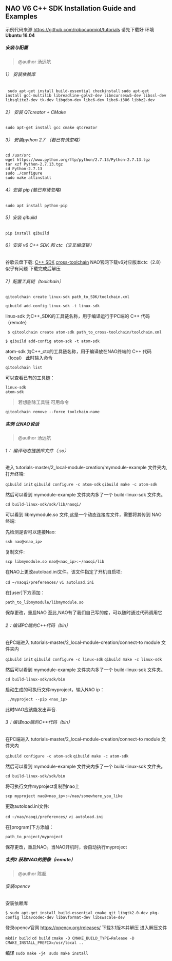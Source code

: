 ## NAO V6 C++ SDK Installation Guide and Examples



示例代码来源 https://github.com/robocupmipt/tutorials 请先下载好
环境 **Ubuntu 16.04**

##### 安装与配置
> @author 汤远航
###### 1） 安装依赖库
` sudo apt-get install build-essential checkinstall`
` sudo apt-get install gcc-multilib libreadline-gplv2-dev libncursesw5-dev libssl-dev libsqlite3-dev tk-dev libgdbm-dev libc6-dev libc6-i386 libbz2-dev `

###### 2） 安装 QTcreator + CMake
`sudo apt-get install gcc cmake qtcreator`

###### 3） 安装python 2.7 （若已有请忽略）
```
cd /usr/src 
wget https://www.python.org/ftp/python/2.7.13/Python-2.7.13.tgz 
tar xzf Python-2.7.13.tgz 
cd Python-2.7.13 
sudo ./configure 
sudo make altinstall 
```

###### 4）安装 pip (若已有请忽略)
`sudo apt install python-pip`

###### 5）安装 qibuild
`pip install qibuild`

###### 6）安装 v6 C++ SDK 和 ctc（交叉编译链）
谷歌云盘下载:
[C++ SDK](https://drive.google.com/open?id=1vSsmdZ-FWL_bBMNC06_iaHsDi77jvbwS)
[cross-toolchain](https://drive.google.com/open?id=162PeZSlJ2_Skj8nzoH5qBYcyolB-7E3t)
NAO官网下载v6对应版本ctc（2.8）似乎有问题
下载完成后解压

###### 7）配置工具链（toolchain）

`qitoolchain create linux-sdk path_to_SDK/toolchain.xml`

`qibuild add-config linux-sdk -t linux-sdk`

linux-sdk 为C++_SDK的工具链名称，用于编译运行于PC端的 C++ 代码（remote）

` $ qitoolchain create atom-sdk path_to_cross-toolchain/toolchain.xml`

 `$ qibuild add-config atom-sdk -t atom-sdk`
 
atom-sdk 为C++_ctc的工具链名称，用于编译放在NAO终端的 C++ 代码（local）
此时输入命令

`qitoolchain list`

可以查看已有的工具链：
``` 
linux-sdk
atom-sdk
```

> 若想删除工具链 可用命令

`qitoolchain remove --force toolchain-name`

##### 实例 让NAO说话
> @author 汤远航
###### 1： 编译动态链接库文件（.so）
进入 tutorials-master/2_local-module-creation/mymodule-example 文件夹内,打开终端:

`qibuild init` 
`qibuild configure -c atom-sdk` 
`qibuild make -c atom-sdk` 

然后可以看到 mymodule-example 文件夹内多了一个 build-linux-sdk 文件夹。

`cd build-linux-sdk/sdk/lib/naoqi/ `

可以看到 libmymodule.so 文件,这是一个动态连接库文件，需要将其传到 NAO 终端:

先检测是否可以连接Nao:

`ssh nao@<nao_ip>`

复制文件:

`scp libmymodule.so nao@<nao_ip>:~/naoqi/lib`

在NAO上更改autoload.ini文件。该文件指定了开机自启项:

`cd ~/naoqi/preferences/` 
`vi autoload.ini` 

在[user]下方添加：

`path_to_libmymodule/libmymodule.so`

保存更改，重启NAO
至此,NAO有了我们自己写的库，可以随时通过代码调用它

###### 2：编译PC端的C++代码（bin）
在PC端进入 tutorials-master/2_local-module-creation/connect-to module 文件夹内

`qibuild init` 
`qibuild configure -c linux-sdk` 
`qibuild make -c linux-sdk` 

然后可以看到 mymodule-example 文件夹内多了一个 build-linux-sdk 文件夹。

`cd build-linux-sdk/sdk/bin`

启动生成的可执行文件myproject，输入NAO ip：

` ./myproject --pip <nao_ip>`

此时NAO应该能发出声音.

######  3：编译nao端的C++代码（bin）

在PC端进入 tutorials-master/2_local-module-creation/connect-to module 文件夹内

`qibuild configure -c atom-sdk`
`qibuild make -c atom-sdk`

然后可以看到 mymodule-example 文件夹内多了一个 build-linux-sdk 文件夹。

`cd build-linux-sdk/sdk/bin`

将可执行文件myproject复制到nao上

`scp myproject nao@<nao_ip>:~/nao/somewhere_you_like`

更改autoload.ini文件:

`cd ~/nao/naoqi/preferences/`
`vi autoload.ini`

在[program]下方添加：

`path_to_project/myproject`

保存更改，重启NAO。当NAO开机时，会自动执行myproject

##### 实例2 获取NAO的图像（remote）
> @author 陈超

###### 安装opencv

安装依赖库

`$ sudo apt-get install build-essential cmake git libgtk2.0-dev pkg-config libavcodec-dev libavformat-dev libswscale-dev`

登录opencv官网 https://opencv.org/releases/  下载3.1版本并解压
进入解压文件

`mkdir build`
`cd build`
`cmake -D CMAKE_BUILD_TYPE=Release -D CMAKE_INSTALL_PREFIX=/usr/local ..`

编译
`sudo make -j4 `
`sudo make install`
